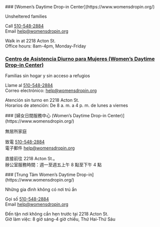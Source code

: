<RenderIf language="en,tl">
### [Women’s Daytime Drop-in Center](https://www.womensdropin.org/)

Unsheltered families

Call [510-548-2884](tel:+1-510-548-2884)  
 Email [help@womensdropin.org](mailto:help@womensdropin.org)

Walk in at 2218 Acton St.  
 Office hours: 8am-4pm, Monday-Friday

</RenderIf>
<RenderIf language="es">
 
 ### [Centro de Asistencia Diurno para Mujeres (Women’s Daytime Drop-in Center)](https://www.womensdropin.org/)

Familias sin hogar y sin acceso a refugios

Llame al [510-548-2884](tel:+1-510-548-2884)  
 Correo electrónico: [help@womensdropin.org](mailto:help@womensdropin.org)

Atención sin turno en 2218 Acton St.  
 Horarios de atención: De 8 a. m. a 4 p. m. de lunes a viernes

</RenderIf>
<RenderIf language="zh">
### [婦女日間服務中心 (Women’s Daytime Drop-in Center)](https://www.womensdropin.org/)

無居所家庭

致電 [510-548-2884](tel:+1-510-548-2884)  
 電子郵件 [help@womensdropin.org](mailto:help@womensdropin.org)

直接前往 2218 Acton St.。  
 辦公室服務時間：週一至週五上午 8 點至下午 4 點

</RenderIf>
<RenderIf language="vi">
### [Trung Tâm Women’s Daytime Drop-in](https://www.womensdropin.org/)

Những gia đình không có nơi trú ẩn

Gọi số [510-548-2884](tel:+1-510-548-2884)  
 Email [help@womensdropin.org](mailto:help@womensdropin.org)

Đến tận nơi không cần hẹn trước tại 2218 Acton St.  
 Giờ làm việc: 8 giờ sáng-4 giờ chiều, Thứ Hai-Thứ Sáu

</RenderIf>

